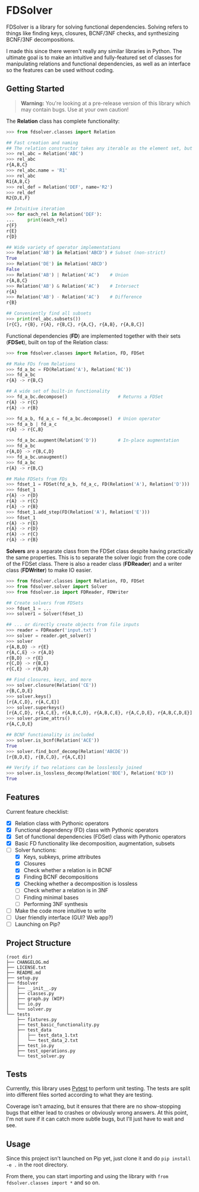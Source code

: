 # FDSolver

FDSolver is a library for solving functional dependencies. Solving refers to things like finding keys, closures, BCNF/3NF checks, and synthesizing BCNF/3NF decompositions.

I made this since there weren't really any similar libraries in Python. The ultimate goal is to make an intuitive and fully-featured set of classes for manipulating relations and functional dependencies, as well as an interface so the features can be used without coding.

## Getting Started
> **Warning:** You're looking at a pre-release version of this library which may contain bugs. Use at your own caution!

The **Relation** class has complete functionality:
```python
>>> from fdsolver.classes import Relation

## Fast creation and naming
## The relation constructor takes any iterable as the element set, but characters are recommended
>>> rel_abc = Relation('ABC')
>>> rel_abc
r{A,B,C}
>>> rel_abc.name = 'R1'
>>> rel_abc
R1{A,B,C}
>>> rel_def = Relation('DEF', name='R2')
>>> rel_def
R2{D,E,F}

## Intuitive iteration
>>> for each_rel in Relation('DEF'):
...     print(each_rel)             
r{F}
r{E}
r{D}

## Wide variety of operator implementations
>>> Relation('AB') in Relation('ABCD') # Subset (non-strict)
True
>>> Relation('DE') in Relation('ABCD')
False
>>> Relation('AB') | Relation('AC')    # Union
r{A,B,C}
>>> Relation('AB') & Relation('AC')    # Intersect
r{A}
>>> Relation('AB') - Relation('AC')    # Difference
r{B}

## Conveniently find all subsets
>>> print(rel_abc.subsets())
[r{C}, r{B}, r{A}, r{B,C}, r{A,C}, r{A,B}, r{A,B,C}]
```

Functional dependencies (**FD**) are implemented together with their sets (**FDSet**), built on top of the Relation class:
```python
>>> from fdsolver.classes import Relation, FD, FDSet

## Make FDs from Relations
>>> fd_a_bc = FD(Relation('A'), Relation('BC'))
>>> fd_a_bc
r{A} -> r{B,C}

## A wide set of built-in functionality
>>> fd_a_bc.decompose()                   # Returns a FDSet
r{A} -> r{C}
r{A} -> r{B}

>>> fd_a_b, fd_a_c = fd_a_bc.decompose()  # Union operator
>>> fd_a_b | fd_a_c
r{A} -> r{C,B}

>>> fd_a_bc.augment(Relation('D'))        # In-place augmentation
>>> fd_a_bc
r{A,D} -> r{B,C,D}
>>> fd_a_bc.unaugment()
>>> fd_a_bc
r{A} -> r{B,C}

## Make FDSets from FDs
>>> fdset_1 = FDSet(fd_a_b, fd_a_c, FD(Relation('A'), Relation('D')))
>>> fdset_1
r{A} -> r{D}
r{A} -> r{C}
r{A} -> r{B}
>>> fdset_1.add_step(FD(Relation('A'), Relation('E')))
>>> fdset_1
r{A} -> r{E}
r{A} -> r{D}
r{A} -> r{C}
r{A} -> r{B}
```
**Solvers** are a separate class from the FDSet class despite having practically the same properties. This is to separate the solver logic from the core code of the FDSet class. There is also a reader class (**FDReader**) and a writer class (**FDWriter**) to make IO easier.
```python
>>> from fdsolver.classes import Relation, FD, FDSet
>>> from fdsolver.solver import Solver
>>> from fdsolver.io import FDReader, FDWriter

## Create solvers from FDSets
>>> fdset_1 = ...
>>> solver1 = Solver(fdset_1)

## ... or directly create objects from file inputs
>>> reader = FDReader('input.txt')
>>> solver = reader.get_solver()
>>> solver
r{A,B,D} -> r{E}
r{A,C,E} -> r{A,D}
r{B,D} -> r{E}
r{C,D} -> r{B,E}
r{C,E} -> r{B,D}

## Find closures, keys, and more
>>> solver.closure(Relation('CE'))
r{B,C,D,E}
>>> solver.keys()
[r{A,C,D}, r{A,C,E}]
>>> solver.superkeys()
[r{A,C,D}, r{A,C,E}, r{A,B,C,D}, r{A,B,C,E}, r{A,C,D,E}, r{A,B,C,D,E}]
>>> solver.prime_attrs()
r{A,C,D,E}

## BCNF functionality is included
>>> solver.is_bcnf(Relation('ACE'))
True
>>> solver.find_bcnf_decomp(Relation('ABCDE'))
[r{B,D,E}, r{B,C,D}, r{A,C,E}]

## Verify if two relations can be losslessly joined
>>> solver.is_lossless_decomp(Relation('BDE'), Relation('BCD'))
True

```

## Features

Current feature checklist:
- [x] Relation class with Pythonic operators
- [x] Functional dependency (FD) class with Pythonic operators
- [x] Set of functional dependencies (FDSet) class with Pythonic operators
- [x] Basic FD functionality like decomposition, augmentation, subsets
- [ ] Solver functions:
    - [x] Keys, subkeys, prime attributes
    - [x] Closures
    - [x] Check whether a relation is in BCNF
    - [x] Finding BCNF decompositions
    - [x] Checking whether a decomposition is lossless
    - [ ] Check whether a relation is in 3NF
    - [ ] Finding minimal bases
    - [ ] Performing 3NF synthesis
- [ ] Make the code more intuitive to write
- [ ] User friendly interface (GUI? Web app?)
- [ ] Launching on Pip?

## Project Structure
```
(root dir)
├── CHANGELOG.md
├── LICENSE.txt
├── README.md
├── setup.py
├── fdsolver
│   ├── __init__.py
│   ├── classes.py
│   ├── graph.py (WIP)
│   ├── io.py
│   └── solver.py
└── tests
    ├── fixtures.py
    ├── test_basic_functionality.py
    ├── test_data
    │   ├── test_data_1.txt
    │   └── test_data_2.txt
    ├── test_io.py
    ├── test_operations.py
    └── test_solver.py
```

## Tests
Currently, this library uses [Pytest](https://docs.pytest.org/en/6.2.x/) to perform unit testing. The tests are split into different files sorted according to what they are testing.

Coverage isn't amazing, but it ensures that there are no show-stopping bugs that either lead to crashes or obviously wrong answers. At this point, I'm not sure if it can catch more subtle bugs, but I'll just have to wait and see.

## Usage
Since this project isn't launched on Pip yet, just clone it and do `pip install -e .` in the root directory.

From there, you can start importing and using the library with `from fdsolver.classes import *` and so on.

